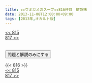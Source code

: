 ```yaml
---
title: ★★ウミガメのスープ★★816杯目　鍵盤味
date: 2013-11-08T12:00:00+09:00
tags: [2013年,オカルト板]
---
```

<div class="th_left"><a href="../815"><< 815</a></div>
<div class="th_right"><a href="../817">817 >></a></div>
<br><br>
<script src="../../js/cupsoup.js"></script>
<form>
<input type="button" value="問題と解説のみにする" onClick="toggleCupsoup()">
</form>
{{< 816 >}}
<div class="th_left"><a href="../815"><< 815</a></div>
<div class="th_right"><a href="../817">817 >></a></div>